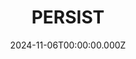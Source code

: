 ---
date: 2024-11-06T00:00:00.000Z
description: A collage on foamcore by @aaronehankins 
draft: false
icon: 2024-11-06-persist.webp
language: en
title: PERSIST
link: https://www.instagram.com/p/DB_o5AevZI6/?img_index=2
alt: A photo of a foamcore mounted collage in a black frame.

---